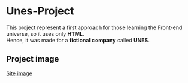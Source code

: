 # Unes-Project
This project represent a first approach for those learning the Front-end universe, so it uses only **HTML**. <br>
Hence, it was made for a **fictional company** called **UNES**. <br>

## Project image
[Site image](images/unesPage.PNG)
